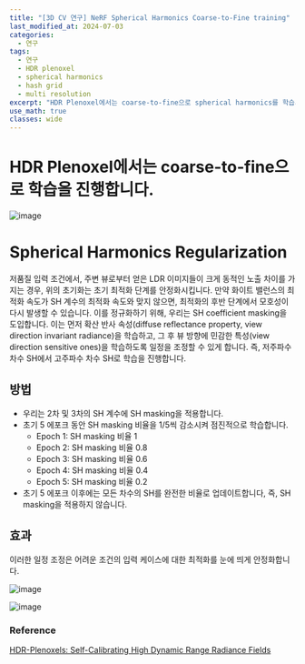 ```yaml
---
title: "[3D CV 연구] NeRF Spherical Harmonics Coarse-to-Fine training"
last_modified_at: 2024-07-03
categories:
  - 연구
tags:
  - 연구
  - HDR plenoxel
  - spherical harmonics
  - hash grid
  - multi resolution
excerpt: "HDR Plenoxel에서는 coarse-to-fine으로 spherical harmonics를 학습시킵니다."
use_math: true
classes: wide
---
```


# HDR Plenoxel에서는 coarse-to-fine으로 학습을 진행합니다.

![image](https://github.com/sandokim/sandokim.github.io/assets/74639652/05b9c904-8539-4eb9-a955-52085a9caf4a)

# Spherical Harmonics Regularization

저품질 입력 조건에서, 주변 뷰로부터 얻은 LDR 이미지들이 크게 동적인 노출 차이를 가지는 경우, 위의 초기화는 초기 최적화 단계를 안정화시킵니다. 만약 화이트 밸런스의 최적화 속도가 SH 계수의 최적화 속도와 맞지 않으면, 최적화의 후반 단계에서 모호성이 다시 발생할 수 있습니다. 이를 정규화하기 위해, 우리는 SH coefficient masking을 도입합니다. 이는 먼저 확산 반사 속성(diffuse reflectance property, view direction invariant radiance)을 학습하고, 그 후 뷰 방향에 민감한 특성(view direction sensitive ones)을 학습하도록 일정을 조정할 수 있게 합니다. 즉, 저주파수 차수 SH에서 고주파수 차수 SH로 학습을 진행합니다.

## 방법

- 우리는 2차 및 3차의 SH 계수에 SH masking을 적용합니다.
- 초기 5 에포크 동안 SH masking 비율을 1/5씩 감소시켜 점진적으로 학습합니다.
  - Epoch 1: SH masking 비율 1
  - Epoch 2: SH masking 비율 0.8
  - Epoch 3: SH masking 비율 0.6
  - Epoch 4: SH masking 비율 0.4
  - Epoch 5: SH masking 비율 0.2
- 초기 5 에포크 이후에는 모든 차수의 SH를 완전한 비율로 업데이트합니다, 즉, SH masking을 적용하지 않습니다.

## 효과

이러한 일정 조정은 어려운 조건의 입력 케이스에 대한 최적화를 눈에 띄게 안정화합니다.

![image](https://github.com/sandokim/sandokim.github.io/assets/74639652/ad7c48a1-e33c-4be9-9b72-05e37d36f650)

![image](https://github.com/sandokim/sandokim.github.io/assets/74639652/0d8f5c24-f54e-4680-9238-3da5d1ae5a2a)




### Reference
[HDR-Plenoxels: Self-Calibrating High Dynamic Range Radiance Fields](https://hdr-plenoxels.github.io/)


